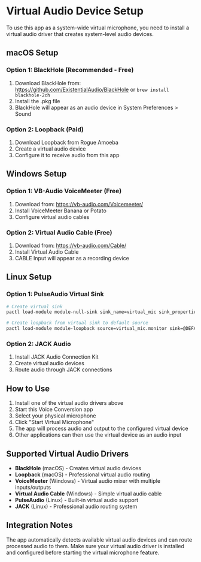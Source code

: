 # Virtual Audio Device Setup

To use this app as a system-wide virtual microphone, you need to install a virtual audio driver that creates system-level audio devices.

## macOS Setup

### Option 1: BlackHole (Recommended - Free)
1. Download BlackHole from: https://github.com/ExistentialAudio/BlackHole or `brew install blackhole-2ch`
2. Install the .pkg file
3. BlackHole will appear as an audio device in System Preferences > Sound

### Option 2: Loopback (Paid)
1. Download Loopback from Rogue Amoeba
2. Create a virtual audio device
3. Configure it to receive audio from this app

## Windows Setup

### Option 1: VB-Audio VoiceMeeter (Free)
1. Download from: https://vb-audio.com/Voicemeeter/
2. Install VoiceMeeter Banana or Potato
3. Configure virtual audio cables

### Option 2: Virtual Audio Cable (Free)
1. Download from: https://vb-audio.com/Cable/
2. Install Virtual Audio Cable
3. CABLE Input will appear as a recording device

## Linux Setup

### Option 1: PulseAudio Virtual Sink
```bash
# Create virtual sink
pactl load-module module-null-sink sink_name=virtual_mic sink_properties=device.description="Virtual_Microphone"

# Create loopback from virtual sink to default source
pactl load-module module-loopback source=virtual_mic.monitor sink=@DEFAULT_SINK@
```

### Option 2: JACK Audio
1. Install JACK Audio Connection Kit
2. Create virtual audio devices
3. Route audio through JACK connections

## How to Use

1. Install one of the virtual audio drivers above
2. Start this Voice Conversion app
3. Select your physical microphone
4. Click "Start Virtual Microphone"
5. The app will process audio and output to the configured virtual device
6. Other applications can then use the virtual device as an audio input

## Supported Virtual Audio Drivers

- **BlackHole** (macOS) - Creates virtual audio devices
- **Loopback** (macOS) - Professional virtual audio routing
- **VoiceMeeter** (Windows) - Virtual audio mixer with multiple inputs/outputs
- **Virtual Audio Cable** (Windows) - Simple virtual audio cable
- **PulseAudio** (Linux) - Built-in virtual audio support
- **JACK** (Linux) - Professional audio routing system

## Integration Notes

The app automatically detects available virtual audio devices and can route processed audio to them. Make sure your virtual audio driver is installed and configured before starting the virtual microphone feature.